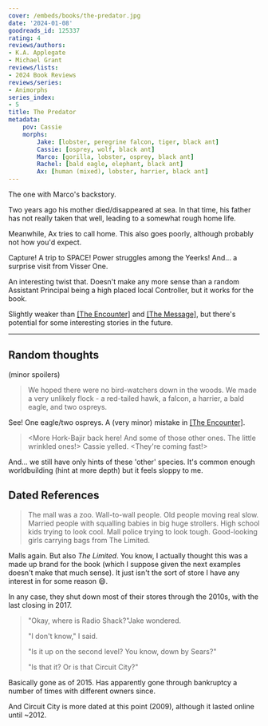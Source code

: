 ```yaml
---
cover: /embeds/books/the-predator.jpg
date: '2024-01-08'
goodreads_id: 125337
rating: 4
reviews/authors:
- K.A. Applegate
- Michael Grant
reviews/lists:
- 2024 Book Reviews
reviews/series:
- Animorphs
series_index:
- 5
title: The Predator
metadata:
    pov: Cassie
    morphs:
        Jake: [lobster, peregrine falcon, tiger, black ant]
        Cassie: [osprey, wolf, black ant]
        Marco: [gorilla, lobster, osprey, black ant]
        Rachel: [bald eagle, elephant, black ant]
        Ax: [human (mixed), lobster, harrier, black ant]
---
```

The one with Marco's backstory. 

Two years ago his mother died/disappeared at sea. In that time, his father has not really taken that well, leading to a somewhat rough home life. 

Meanwhile, Ax tries to call home. This also goes poorly, although probably not how you'd expect. 

Capture! A trip to SPACE! Power struggles among the Yeerks! And... a surprise visit from Visser One. 

An interesting twist that. Doesn't make any more sense than a random Assistant Principal being a high placed local Controller, but it works for the book. 

Slightly weaker than [[The Encounter]]() and [[The Message]](), but there's potential for some interesting stories in the future. 

<!--more-->

- - - 

## Random thoughts

(minor spoilers)

> We hoped there were no bird-watchers down in the woods. We made a very unlikely flock - a red-tailed hawk, a falcon, a harrier, a bald eagle, and two ospreys.

See! One eagle/two ospreys. A (very minor) mistake in [[The Encounter]]().

> <More Hork-Bajir back here! And some of those other ones. The little wrinkled ones!> Cassie yelled. <They're coming fast!>

And... we still have only hints of these 'other' species. It's common enough worldbuilding (hint at more depth) but it feels sloppy to me. 

## Dated References

> The mall was a zoo. Wall-to-wall people. Old people moving real slow. Married people with squalling babies in big huge strollers. High school kids trying to look cool. Mall police trying to look tough. Good-looking girls carrying bags from The Limited.

Malls again. But also *The Limited*. You know, I actually thought this was a made up brand for the book (which I suppose given the next examples doesn't make that much sense). It just isn't the sort of store I have any interest in for some reason :smile:. 

In any case, they shut down most of their stores through the 2010s, with the last closing in 2017. 

> "Okay, where is Radio Shack?"Jake wondered.
> 
> "I don't know," I said.
> 
> "Is it up on the second level? You know, down by Sears?"
> 
> "Is that it? Or is that Circuit City?"

Basically gone as of 2015. Has apparently gone through bankruptcy a number of times with different owners since. 

And Circuit City is more dated at this point (2009), although it lasted online until ~2012. 